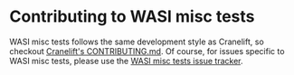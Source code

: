 # Contributing to WASI misc tests

WASI misc tests follows the same development style as Cranelift, so checkout
[Cranelift's CONTRIBUTING.md]. Of course, for issues specific to WASI misc tests,
please use the [WASI misc tests issue tracker].

[Cranelift's CONTRIBUTING.md]: https://github.com/CraneStation/cranelift/blob/master/CONTRIBUTING.md
[WASI misc tests issue tracker]: https://github.com/CraneStation/wasi-misc-tests/issues/new
